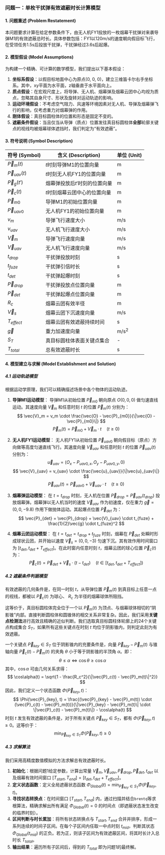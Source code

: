 ### **问题一：单枚干扰弹有效遮蔽时长计算模型**

#### **1. 问题重述 (Problem Restatement)**

本问题要求计算在给定参数条件下，由无人机FY1投放的一枚烟幕干扰弹对来袭导弹M1的有效遮蔽总时长。具体参数包括：FY1以120m/s的速度朝向假目标飞行，在受领任务1.5s后投放干扰弹，干扰弹经过3.6s后起爆。
#### **2. 模型假设 (Model Assumptions)**

为构建一个精确、可计算的数学模型，我们提出以下基本假设：

1.  **坐标系假设**：以假目标地面中心为原点(0, 0, 0)，建立三维笛卡尔右手坐标系。其中，xy平面为水平面，z轴垂直于水平面向上。
2.  **质点假设**：在宏观尺度上，将导弹、无人机、烟幕弹及烟幕云团中心均视为质点，忽略其自身尺寸、形状及旋转对运动轨迹的影响。
3.  **运动环境假设**：不考虑空气阻力、风速等环境因素对无人机、导弹及烟幕弹飞行的影响，仅考虑重力对烟幕弹的作用。
4.  **刚体假设**：真目标圆柱体的位置和形态是固定不变的。
5.  **遮蔽条件假设**：当且仅当从导弹（质点）位置发往真目标圆柱体**全部**轮廓关键点的视线均被烟幕球体遮挡时，我们判定为“有效遮蔽”。
#### **3. 符号说明 (Symbol Description)**

| 符号 (Symbol)        | 含义 (Description)  | 单位 (Unit) |
| ------------------ | ----------------- | --------- |
| $\vec{P}_m(t)$     | $t$时刻导弹M1的位置向量    | m         |
| $\vec{P}_{uav}(t)$ | $t$时刻无人机FY1的位置向量  | m         |
| $\vec{P}_g(t')$    | 烟幕弹投放后$t'$时刻的位置向量 | m         |
| $\vec{P}_c(t)$     | $t$时刻烟幕云团中心的位置向量  | m         |
| $\vec{P}_{m0}$     | 导弹M1的初始位置向量       | m         |
| $\vec{P}_{uav0}$   | 无人机FY1的初始位置向量     | m         |
| $v_m$              | 导弹飞行速度大小          | m/s       |
| $v_{uav}$          | 无人机飞行速度大小         | m/s       |
| $\vec{V}_m$        | 导弹飞行速度向量          | m/s       |
| $\vec{V}_{uav}$    | 无人机飞行速度向量         | m/s       |
| $t_{drop}$         | 干扰弹投放时刻           | s         |
| $t_{fuze}$         | 干扰弹引信时长           | s         |
| $t_{det}$          | 干扰弹起爆时刻           | s         |
| $\vec{P}_{drop}$   | 干扰弹投放点位置向量        | m         |
| $\vec{P}_{det}$    | 干扰弹起爆点位置向量        | m         |
| $R_c$              | 烟幕云团有效半径          | m         |
| $\vec{V}_s$        | 烟幕云团下沉速度向量        | m/s       |
| $T_{effect}$       | 烟幕云团有效遮蔽持续时间      | s         |
| $\vec{g}$          | 重力加速度向量           | m/s$^2$   |
| $S_T$              | 真目标圆柱体表面关键点集合     | -         |
| $T_{total}$        | 总有效遮蔽时长           | s         |

#### **4. 模型建立与求解 (Model Establishment and Solution)**

##### **4.1 运动轨迹模型**
根据运动学原理，我们可以精确描述场景中各个物体的运动轨迹。
1.  **导弹M1运动模型**：
    导弹M1从初始位置 $\vec{P}_{m0}$ 朝向原点 $O(0,0,0)$ 做匀速直线运动。其速度向量 $\vec{V}_m$ 和任意时刻 $t$ 的位置 $\vec{P}_m(t)$ 分别为：
    $$ \vec{V}_m = v_m \cdot \frac{\vec{O} - \vec{P}_{m0}}{\|\vec{O} - \vec{P}_{m0}\|} $$
    $$ \vec{P}_m(t) = \vec{P}_{m0} + \vec{V}_m \cdot t \quad (t \ge 0) $$

2.  **无人机FY1运动模型**：
    无人机FY1从初始位置 $\vec{P}_{uav0}$ 朝向假目标（原点）方向做等高度匀速直线飞行。其速度向量 $\vec{V}_{uav}$ 和任意时刻 $t$ 的位置 $\vec{P}_{uav}(t)$ 分别为：
    $$ \vec{u}_{uav} = (O_x - P_{uav0,x}, O_y - P_{uav0,y}, 0) $$
    $$ \vec{V}_{uav} = v_{uav} \cdot \frac{\vec{u}_{uav}}{\|\vec{u}_{uav}\|} $$
    $$ \vec{P}_{uav}(t) = \vec{P}_{uav0} + \vec{V}_{uav} \cdot t \quad (t \ge 0) $$

3.  **烟幕弹运动模型**：
    在 $t = t_{drop}$ 时刻，无人机在位置 $\vec{P}_{drop} = \vec{P}_{uav}(t_{drop})$ 投放烟幕弹。烟幕弹以无人机当时的速度 $\vec{V}_{uav}$ 作为初速度，仅在重力 $\vec{g}=(0,0,-9.8)$ 作用下做抛体运动。其起爆点位置 $\vec{P}_{det}$ 为：
    $$ \vec{P}_{det} = \vec{P}_{drop} + \vec{V}_{uav} \cdot t_{fuze} + \frac{1}{2}\vec{g} \cdot t_{fuze}^2 $$

4.  **烟幕云团运动模型**：
    在 $t = t_{det} = t_{drop} + t_{fuze}$ 时刻，烟幕在 $\vec{P}_{det}$ 处瞬时形成球状云团，并开始以速度 $\vec{V}_s = (0,0,-3)$ 匀速下沉。其有效作用时间窗口为 $[t_{det}, t_{det} + T_{effect}]$。在此时窗内任意时刻 $t$，烟幕云团的球心位置 $\vec{P}_c(t)$ 为：
    $$ \vec{P}_c(t) = \vec{P}_{det} + \vec{V}_s \cdot (t - t_{det}) \quad (t \in [t_{det}, t_{det} + T_{effect}]) $$

##### **4.2 遮蔽条件判据模型**

有效遮蔽的几何条件是，在同一时刻 $t$，从导弹位置 $\vec{P}_m(t)$ 到真目标上任意一点的视线，都被以 $\vec{P}_c(t)$ 为球心、 $R_c$ 为半径的烟幕球体所阻挡。

这等价于，真目标圆柱体完全位于一个以 $\vec{P}_m(t)$ 为顶点、与烟幕球体相切的“阴影锥”内部。直接判断圆柱体和圆锥体的相交关系非常复杂。因此，我们采用**关键点检测法**进行高效且精确的近似判断。我们选取真目标圆柱体轮廓上的24个关键点构成集合 $S_T$，如果所有这些关键点在时刻 $t$ 均位于阴影锥内，则判定此刻为有效遮蔽。

一个关键点 $\vec{P}_{key} \in S_T$ 位于阴影锥内的充要条件是，向量 $\vec{P}_{key} - \vec{P}_m(t)$ 与锥轴向量 $\vec{P}_c(t) - \vec{P}_m(t)$ 的夹角 $\theta$ 小于等于阴影锥的半顶角 $\alpha$。即：
$$ \theta \le \alpha \iff \cos\theta \ge \cos\alpha $$
其中，$\cos\alpha$ 可由几何关系求得：
$$ \cos\alpha(t) = \sqrt{1 - \frac{R_c^2}{\|\vec{P}_c(t) - \vec{P}_m(t)\|^2}} $$
因此，我们定义一个状态函数 $\Phi(\vec{P}_{key}, t)$：
$$ \Phi(\vec{P}_{key}, t) = \frac{(\vec{P}_{key} - \vec{P}_m(t)) \cdot (\vec{P}_c(t) - \vec{P}_m(t))}{\|\vec{P}_{key} - \vec{P}_m(t)\| \cdot \|\vec{P}_c(t) - \vec{P}_m(t)\|} - \cos\alpha(t) $$
时刻 $t$ 发生有效遮蔽的条件是，对于所有关键点 $\vec{P}_{key} \in S_T$，都有 $\Phi(\vec{P}_{key}, t) \ge 0$。这等价于：
$$ \min_{\vec{P}_{key} \in S_T} \Phi(\vec{P}_{key}, t) \ge 0 $$

##### **4.3 求解算法**

我们采用高精度数值模拟的方法求解总有效遮蔽时长。

1.  **初始化**：根据问题1给定参数，计算出常量 $\vec{V}_m, \vec{V}_{uav}, \vec{P}_{drop}, \vec{P}_{det}, t_{det}$ 以及烟幕有效时间窗口 $[T_{start}, T_{end}] = [t_{det}, t_{det} + T_{effect}]$。
2.  **定义状态函数**：定义全局遮蔽状态函数 $\Phi_{Global}(t) = \min_{\vec{P}_{key} \in S_T} \Phi(\vec{P}_{key}, t)$。
3.  **寻找状态转换点**：在时间窗口 $[T_{start}, T_{end}]$ 内，通过扫描并结合`brentq`等求根算法，精确求解出所有满足 $\Phi_{Global}(t) = 0$ 的时间点（即遮蔽状态发生改变的临界时刻）。
4.  **区间判断与时长累加**：将所有状态转换点与 $T_{start}, T_{end}$ 合并并排序，形成一系列连续的时间子区间。在每个子区间内任取一中点时刻 $t_{mid}$，判断其状态 $\Phi_{Global}(t_{mid})$ 的正负。若为正，则该子区间为有效遮蔽区间，将其时长计入总时长 $T_{total}$。
5.  **输出结果**：遍历所有子区间后，得到的 $T_{total}$ 即为问题1的最终解。